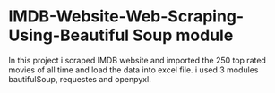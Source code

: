 # IMDB-Website-Web-Scraping-Using-Beautiful Soup module
In this project i scraped IMDB website and imported the 250 top rated movies of all time and load the data into excel file.
i used 3 modules bautifulSoup, requestes and openpyxl.
